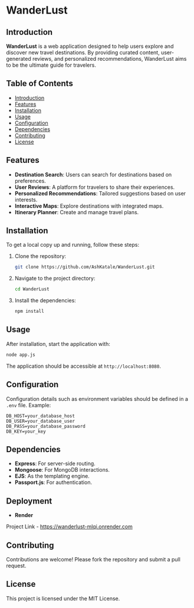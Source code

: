 
# WanderLust

## Introduction
**WanderLust** is a web application designed to help users explore and discover new travel destinations. By providing curated content, user-generated reviews, and personalized recommendations, WanderLust aims to be the ultimate guide for travelers.

## Table of Contents
- [Introduction](#introduction)
- [Features](#features)
- [Installation](#installation)
- [Usage](#usage)
- [Configuration](#configuration)
- [Dependencies](#dependencies)
- [Contributing](#contributing)
- [License](#license)

## Features
- **Destination Search**: Users can search for destinations based on preferences.
- **User Reviews**: A platform for travelers to share their experiences.
- **Personalized Recommendations**: Tailored suggestions based on user interests.
- **Interactive Maps**: Explore destinations with integrated maps.
- **Itinerary Planner**: Create and manage travel plans.

## Installation
To get a local copy up and running, follow these steps:

1. Clone the repository:
   ```bash
   git clone https://github.com/AshKatale/WanderLust.git
   ```
2. Navigate to the project directory:
   ```bash
   cd WanderLust
   ```
3. Install the dependencies:
   ```bash
   npm install
   ```

## Usage
After installation, start the application with:
```bash
node app.js
```
The application should be accessible at `http://localhost:8080`.

## Configuration
Configuration details such as environment variables should be defined in a `.env` file. Example:
```env
DB_HOST=your_database_host
DB_USER=your_database_user
DB_PASS=your_database_password
DB_KEY=your_key
```

## Dependencies
- **Express**: For server-side routing.
- **Mongoose**: For MongoDB interactions.
- **EJS**: As the templating engine.
- **Passport.js**: For authentication.

## Deployment
- **Render**

Project Link - https://wanderlust-mlqi.onrender.com

## Contributing
Contributions are welcome! Please fork the repository and submit a pull request.

## License
This project is licensed under the MIT License.
